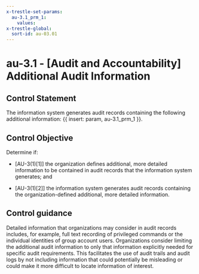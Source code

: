 ```yaml
---
x-trestle-set-params:
  au-3.1_prm_1:
    values:
x-trestle-global:
  sort-id: au-03.01
---
```


# au-3.1 - \[Audit and Accountability\] Additional Audit Information

## Control Statement

The information system generates audit records containing the following additional information: {{ insert: param, au-3.1_prm_1 }}.

## Control Objective

Determine if:

- \[AU-3(1)[1]\] the organization defines additional, more detailed information to be contained in audit records that the information system generates; and

- \[AU-3(1)[2]\] the information system generates audit records containing the organization-defined additional, more detailed information.

## Control guidance

Detailed information that organizations may consider in audit records includes, for example, full text recording of privileged commands or the individual identities of group account users. Organizations consider limiting the additional audit information to only that information explicitly needed for specific audit requirements. This facilitates the use of audit trails and audit logs by not including information that could potentially be misleading or could make it more difficult to locate information of interest.
